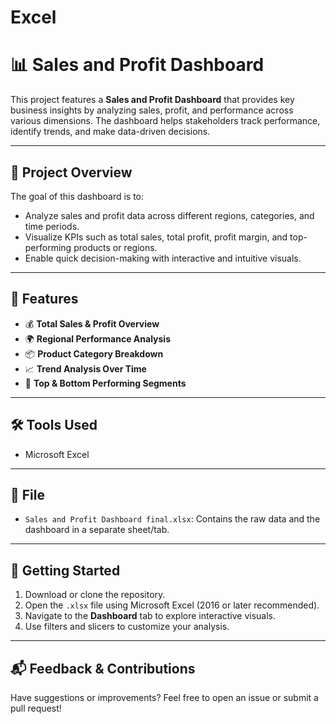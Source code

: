 # Excel

# 📊 Sales and Profit Dashboard

This project features a **Sales and Profit Dashboard** that provides key business insights by analyzing sales, profit, and performance across various dimensions. The dashboard helps stakeholders track performance, identify trends, and make data-driven decisions.

---

## 📁 Project Overview

The goal of this dashboard is to:
- Analyze sales and profit data across different regions, categories, and time periods.
- Visualize KPIs such as total sales, total profit, profit margin, and top-performing products or regions.
- Enable quick decision-making with interactive and intuitive visuals.

---

## 📌 Features

- 💰 **Total Sales & Profit Overview**
- 🌍 **Regional Performance Analysis**
- 📦 **Product Category Breakdown**
- 📈 **Trend Analysis Over Time**
- 🧭 **Top & Bottom Performing Segments**

---

## 🛠 Tools Used

- Microsoft Excel

---

## 📂 File

- `Sales and Profit Dashboard final.xlsx`: Contains the raw data and the dashboard in a separate sheet/tab.

---

## 🚀 Getting Started

1. Download or clone the repository.
2. Open the `.xlsx` file using Microsoft Excel (2016 or later recommended).
3. Navigate to the **Dashboard** tab to explore interactive visuals.
4. Use filters and slicers to customize your analysis.

---

## 📬 Feedback & Contributions

Have suggestions or improvements? Feel free to open an issue or submit a pull request!
